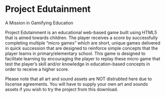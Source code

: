 # Project Edutainment
 A Mission in Gamifying Education

Project Edutainment is an educational web-based game built using HTML5 that is aimed towards children. The player receives a score by successfully completing multiple “micro games” which are short, unique games delivered in quick succession that are designed to reinforce simple concepts that the player learns in primary/elementary school. This game is designed to facilitate learning by encouraging the player to replay these micro game that test the player’s skill and/or knowledge in education-based concepts in order to receive a higher score.

Please note that all art and sound assets are NOT distrubted here due to liscense agreements. You will have to supply your own art and sounds assets if you wish to try the project from this download.